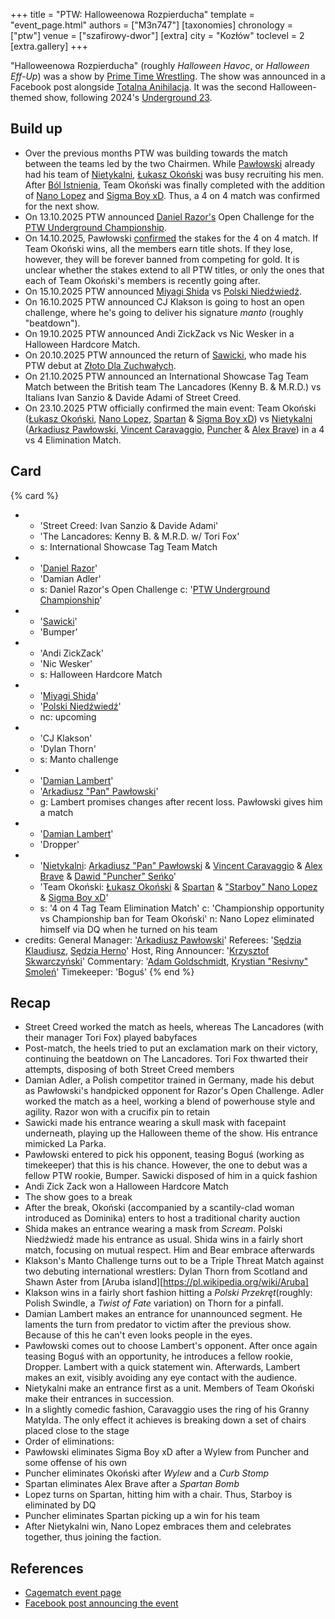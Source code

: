 +++
title = "PTW: Halloweenowa Rozpierducha"
template = "event_page.html"
authors = ["M3n747"]
[taxonomies]
chronology = ["ptw"]
venue = ["szafirowy-dwor"]
[extra]
city = "Kozłów"
toclevel = 2
[extra.gallery]
+++

"Halloweenowa Rozpierducha" (roughly _Halloween Havoc_, or _Halloween Eff-Up_) was a show by [Prime Time Wrestling](@/o/ptw.md). The show was announced in a Facebook post alongside [Totalna Anihilacja](@/e/ptw/2025-11-15-ptw-totalna-anihilacja.md). It was the second Halloween-themed show, following 2024's [Underground 23](@/e/ptw/2024-10-19-ptw-underground-23.md).

## Build up

* Over the previous months PTW was building towards the match between the teams led by the two Chairmen. While [Pawłowski](@/w/pan-pawlowski.md) already had his team of [Nietykalni](@/tt/nietykalni.md), [Łukasz Okoński](@/w/lukasz-okonski.md) was busy recruiting his men. After [Ból Istnienia](@/e/ptw/2025-09-28-ptw-bol-istnienia.md), Team Okoński was finally completed with the addition of [Nano Lopez](@/w/nano-lopez.md) and [Sigma Boy xD](@/w/sigma-boy.md). Thus, a 4 on 4 match was confirmed for the next show.
* On 13.10.2025 PTW announced [Daniel Razor's](@/w/daniel-razor.md) Open Challenge for the [PTW Underground Championship](@/c/ptw-underground-championship.md).
* On 14.10.2025, Pawłowski [confirmed][konfirmacja] the stakes for the 4 on 4 match. If Team Okoński wins, all the members earn title shots. If they lose, however, they will be forever banned from competing for gold. It is unclear whether the stakes extend to all PTW titles, or only the ones that each of Team Okoński's members is recently going after.
* On 15.10.2025 PTW announced [Miyagi Shida](@/w/miyagi-shida.md) vs [Polski Niedźwiedź](@/w/polski-niedzwiedz.md).
* On 16.10.2025 PTW announced CJ Klakson is going to host an open challenge, where he's going to deliver his signature _manto_ (roughly "beatdown").
* On 19.10.2025 PTW announced Andi ZickZack vs Nic Wesker in a Halloween Hardcore Match.
* On 20.10.2025 PTW announced the return of [Sawicki](@/w/sawicki.md), who made his PTW debut at [Złoto Dla Zuchwałych](@/e/ptw/2025-06-28-ptw-zloto-dla-zuchwalych.md).
* On 21.10.2025 PTW announced an International Showcase Tag Team Match between the British team The Lancadores (Kenny B. & M.R.D.) vs Italians Ivan Sanzio & Davide Adami of Street Creed.
* On 23.10.2025 PTW officially confirmed the main event: Team Okoński ([Łukasz Okoński](@/w/lukasz-okonski.md), [Nano Lopez](@/w/nano-lopez.md), [Spartan](@/w/spartan.md) & [Sigma Boy xD](@/w/sigma-boy.md)) vs [Nietykalni](@/tt/nietykalni.md) ([Arkadiusz Pawłowski](@/w/pan-pawlowski.md), [Vincent Caravaggio](@/w/vincent-caravaggio.md), [Puncher](@/w/puncher.md) & [Alex Brave](@/w/alex-brave.md)) in a 4 vs 4 Elimination Match.

## Card

{% card %}
- - 'Street Creed: Ivan Sanzio & Davide Adami'
  - 'The Lancadores: Kenny B. & M.R.D. w/ Tori Fox'
  - s: International Showcase Tag Team Match
- - '[Daniel Razor](@/w/daniel-razor.md)'
  - 'Damian Adler'
  - s: Daniel Razor's Open Challenge
    c: '[PTW Underground Championship](@/c/ptw-underground-championship.md)'
- - '[Sawicki](@/w/sawicki.md)'
  - 'Bumper'
- - 'Andi ZickZack'
  - 'Nic Wesker'
  - s: Halloween Hardcore Match
- - '[Miyagi Shida](@/w/miyagi-shida.md)'
  - '[Polski Niedźwiedź](@/w/polski-niedzwiedz.md)'
  - nc: upcoming
- - 'CJ Klakson'
  - 'Dylan Thorn'
  - s: Manto challenge
- - '[Damian Lambert](@/w/damien-rothschild.md)'
  - '[Arkadiusz "Pan" Pawłowski](@/w/pan-pawlowski.md)'
  - g: Lambert promises changes after recent loss. Pawłowski gives him a match
- - '[Damian Lambert](@/w/damien-rothschild.md)'
  - 'Dropper'
- - '[Nietykalni](@/tt/nietykalni.md): [Arkadiusz "Pan" Pawłowski](@/w/pan-pawlowski.md) & [Vincent Caravaggio](@/w/vincent-caravaggio.md) & [Alex Brave](@/w/alex-brave.md) & [Dawid "Puncher" Seńko](@/w/puncher.md)'
  - 'Team Okoński: [Łukasz Okoński](@/w/lukasz-okonski.md) & [Spartan](@/w/spartan.md) & ["Starboy" Nano Lopez](@/w/nano-lopez.md) & [Sigma Boy xD](@/w/sigma-boy.md)'
  - s: '4 on 4 Tag Team Elimination Match'
    c: 'Championship opportunity vs Championship ban for Team Okoński'
    n: Nano Lopez eliminated himself via DQ when he turned on his team
- credits:
    General Manager: '[Arkadiusz Pawłowski](@/w/pan-pawlowski.md)'
    Referees: '[Sędzia Klaudiusz](@/w/sedzia-klaudiusz.md), [Sędzia Herno](@/w/sedzia-herno.md)'
    Host, Ring Announcer: '[Krzysztof Skwarczyński](@/w/krzysztof-skwarczynski.md)'
    Commentary: '[Adam Goldschmidt](@/w/adam-goldschmidt.md), [Krystian "Resivny" Smoleń](@/w/resivny.md)'
    Timekeeper: 'Boguś'
{% end %}

## Recap

* Street Creed worked the match as heels, whereas The Lancadores (with their manager Tori Fox) played babyfaces
* Post-match, the heels tried to put an exclamation mark on their victory, continuing the beatdown on The Lancadores. Tori Fox thwarted their attempts, disposing of both Street Creed members
* Damian Adler, a Polish competitor trained in Germany, made his debut as Pawłowski's handpicked opponent for Razor's Open Challenge. Adler worked the match as a heel, working a blend of powerhouse style and agility. Razor won with a crucifix pin to retain
* Sawicki made his entrance wearing a skull mask with facepaint underneath, playing up the Halloween theme of the show. His entrance mimicked La Parka.
* Pawłowski entered to pick his opponent, teasing Boguś (working as timekeeper) that this is his chance. However, the one to debut was a fellow PTW rookie, Bumper. Sawicki disposed of him in a quick fashion
* Andi Zick Zack won a Halloween Hardcore Match
* The show goes to a break
* After the break, Okoński (accompanied by a scantily-clad woman introduced as Dominika) enters to host a traditional charity auction
* Shida makes an entrance wearing a mask from _Scream_. Polski Niedźwiedź made his entrance as usual. Shida wins in a fairly short match, focusing on mutual respect. Him and Bear embrace afterwards
* Klakson's Manto Challenge turns out to be a Triple Threat Match against two debuting international wrestlers: Dylan Thorn from Scotland and Shawn Aster from [Aruba island][https://pl.wikipedia.org/wiki/Aruba]
* Klakson wins in a fairly short fashion hitting a _Polski Przekręt_(roughly: Polish Swindle, a _Twist of Fate_ variation) on Thorn for a pinfall.
* Damian Lambert makes an entrance for unannounced segment. He laments the turn from predator to victim after the previous show. Because of this he can't even looks people in the eyes.
* Pawłowski comes out to choose Lambert's opponent. After once again teasing Boguś with an opportunity, he introduces a fellow rookie, Dropper. Lambert with a quick statement win. Afterwards, Lambert makes an exit, visibly avoiding any eye contact with the audience.
* Nietykalni make an entrance first as a unit. Members of Team Okoński make their entrances in succession.
* In a slightly comedic fashion, Caravaggio uses the ring of his Granny Matylda. The only effect it achieves is breaking down a set of chairs placed close to the stage
* Order of eliminations:
*   Pawłowski eliminates Sigma Boy xD after a Wylew from Puncher and some offense of his own
*   Puncher eliminates Okoński after _Wylew_ and a _Curb Stomp_
*   Spartan eliminates Alex Brave after a _Spartan Bomb_
*   Lopez turns on Spartan, hitting him with a chair. Thus, Starboy is eliminated by DQ
*   Puncher eliminates Spartan picking up a win for his team
* After Nietykalni win, Nano Lopez embraces them and celebrates together, thus joining the faction.

## References

* [Cagematch event page](https://www.cagematch.net/?id=1&nr=435850)
* [Facebook post announcing the event](https://www.facebook.com/photo/?fbid=827086732977304&set=a.136592405360077)

[konfirmacja]: https://www.facebook.com/reel/1184868053698977
[Aruba]: https://pl.wikipedia.org/wiki/Aruba

